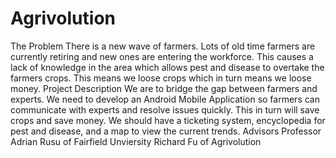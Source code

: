 # Agrivolution
The Problem
There is a new wave of farmers. Lots of old time farmers are currently retiring and new ones are entering the workforce. This causes a lack of knowledge in the area which allows pest and disease to overtake the farmers crops. This means we loose crops which in turn means we loose money.
Project Description
We are to bridge the gap between farmers and experts. We need to develop an Android Mobile Application so farmers can communicate with experts and resolve issues quickly. This in turn will save crops and save money. We should have a ticketing system, encyclopedia for pest and disease, and a map to view the current trends.
Advisors
Professor Adrian Rusu of Fairfield Unviersity
Richard Fu of Agrivolution
